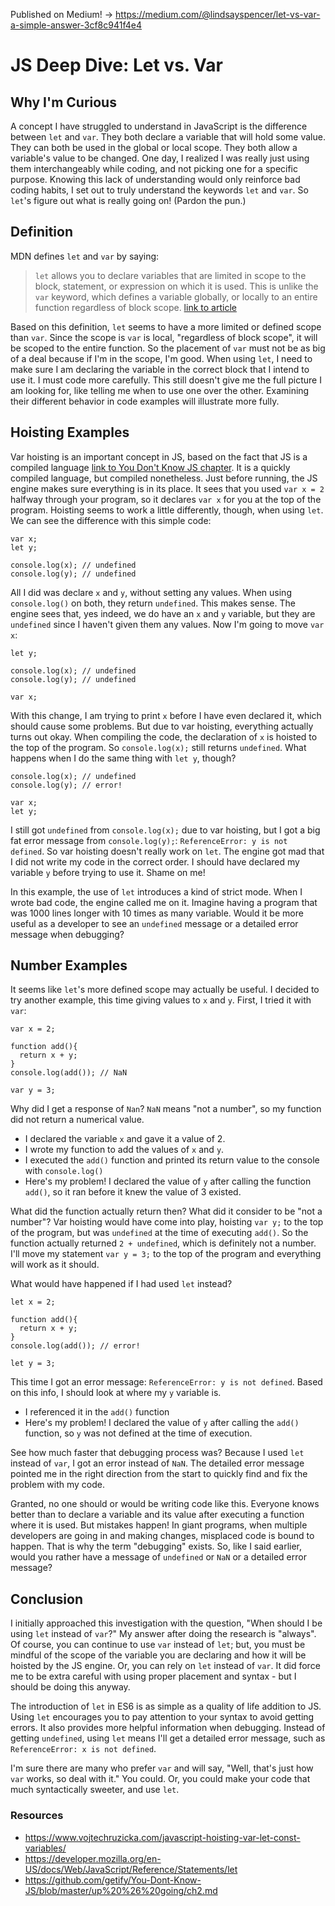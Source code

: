 Published on Medium! -> https://medium.com/@lindsayspencer/let-vs-var-a-simple-answer-3cf8c941f4e4

# JS Deep Dive: Let vs. Var

## Why I'm Curious

A concept I have struggled to understand in JavaScript is the difference between `let` and `var`. They both declare a variable that will hold some value. They can both be used in the global or local scope. They both allow a variable's value to be changed. One day, I realized I was really just using them interchangeably while coding, and not picking one for a specific purpose. Knowing this lack of understanding would only reinforce bad coding habits, I set out to truly understand the keywords `let` and `var`. So `let`'s figure out what is really going on! (Pardon the pun.)

## Definition

MDN defines `let` and `var` by saying:

> `let` allows you to declare variables that are limited in scope to the block, statement, or expression on which it is used. This is unlike the `var` keyword, which defines a variable globally, or locally to an entire function regardless of block scope. [link to article](https://developer.mozilla.org/en-US/docs/Web/JavaScript/Reference/Statements/let)

Based on this definition, `let` seems to have a more limited or defined scope than `var`. Since the scope is `var` is local, "regardless of block scope", it will be scoped to the entire function. So the placement of `var` must not be as big of a deal because if I'm in the scope, I'm good. When using `let`, I need to make sure I am declaring the variable in the correct block that I intend to use it. I must code more carefully. This still doesn't give me the full picture I am looking for, like telling me when to use one over the other. Examining their different behavior in code examples will illustrate more fully.

## Hoisting Examples

Var hoisting is an important concept in JS, based on the fact that JS is a compiled language [link to You Don't Know JS chapter](https://github.com/getify/You-Dont-Know-JS/blob/master/up%20%26%20going/ch3.md). It is a quickly compiled language, but compiled nonetheless. Just before running, the JS engine makes sure everything is in its place. It sees that you used `var x = 2` halfway through your program, so it declares `var x` for you at the top of the program. Hoisting seems to work a little differently, though, when using `let`. We can see the difference with this simple code:

```
var x;
let y;

console.log(x); // undefined
console.log(y); // undefined
```
All I did was declare `x` and `y`, without setting any values. When using `console.log()` on both, they return `undefined`. This makes sense. The engine sees that, yes indeed, we do have an `x` and `y` variable, but they are `undefined` since I haven't given them any values. Now I'm going to move `var x`:
```
let y;

console.log(x); // undefined
console.log(y); // undefined

var x;
```
With this change, I am trying to print `x` before I have even declared it, which should cause some problems. But due to var hoisting, everything actually turns out okay. When compiling the code, the declaration of `x` is hoisted to the top of the program. So `console.log(x);` still returns `undefined`. What happens when I do the same thing with `let y`, though?
```
console.log(x); // undefined
console.log(y); // error!

var x;
let y;
```
I still got `undefined` from `console.log(x);` due to var hoisting, but I got a big fat error message from `console.log(y);`: `ReferenceError: y is not defined`. So var hoisting doesn't really work on `let`. The engine got mad that I did not write my code in the correct order. I should have declared my variable `y` before trying to use it. Shame on me!

In this example, the use of `let` introduces a kind of strict mode. When I wrote bad code, the engine called me on it. Imagine having a program that was 1000 lines longer with 10 times as many variable. Would it be more useful as a developer to see an `undefined` message or a detailed error message when debugging?

## Number Examples
It seems like `let`'s more defined scope may actually be useful. I decided to try another example, this time giving values to `x` and `y`. First, I tried it with `var`:
```
var x = 2;

function add(){
  return x + y;
}
console.log(add()); // NaN

var y = 3;

```
Why did I get a response of `Nan`? `NaN` means "not a number", so my function did not return a numerical value.

- I declared the variable `x` and gave it a value of 2.
- I wrote my function to add the values of `x` and `y`.
- I executed the `add()` function and printed its return value to the console with `console.log()`
- Here's my problem! I declared the value of `y` after calling the function `add()`, so it ran before it knew the value of 3 existed.

What did the function actually return then? What did it consider to be "not a number"? Var hoisting would have come into play, hoisting `var y;` to the top of the program, but was `undefined` at the time of executing `add()`. So the function actually returned `2 + undefined`, which is definitely not a number. I'll move my statement `var y = 3;` to the top of the program and everything will work as it should.  

What would have happened if I had used `let` instead?

```
let x = 2;

function add(){
  return x + y;
}
console.log(add()); // error!

let y = 3;
```
This time I got an error message: `ReferenceError: y is not defined`. Based on this info, I should look at where my `y` variable is.
- I referenced it in the `add()` function
- Here's my problem! I declared the value of `y` after calling the `add()` function, so `y` was not defined at the time of execution.

See how much faster that debugging process was? Because I used `let` instead of `var`, I got an error instead of `NaN`. The detailed error message pointed me in the right direction from the start to quickly find and fix the problem with my code.

Granted, no one should or would be writing code like this. Everyone knows better than to declare a variable and its value after executing a function where it is used. But mistakes happen! In giant programs, when multiple developers are going in and making changes, misplaced code is bound to happen. That is why the term "debugging" exists. So, like I said earlier, would you rather have a message of `undefined` or `NaN` or a detailed error message?

## Conclusion

I initially approached this investigation with the question, "When should I be using `let` instead of `var`?" My answer after doing the research is "always". Of course, you can continue to use `var` instead of `let`; but, you must be mindful of the scope of the variable you are declaring and how it will be hoisted by the JS engine. Or, you can rely on `let` instead of `var`. It did force me to be extra careful with using proper placement and syntax - but I should be doing this anyway.

The introduction of `let` in ES6 is as simple as a quality of life addition to JS. Using `let` encourages you to pay attention to your syntax to avoid getting errors. It also provides more helpful information when debugging. Instead of getting `undefined`, using `let` means I'll get a detailed error message, such as `ReferenceError: x is not defined`.

I'm sure there are many who prefer `var` and will say, "Well, that's just how `var` works, so deal with it." You could. Or, you could make your code that much syntactically sweeter, and use `let`.

### Resources

- https://www.vojtechruzicka.com/javascript-hoisting-var-let-const-variables/
- https://developer.mozilla.org/en-US/docs/Web/JavaScript/Reference/Statements/let
- https://github.com/getify/You-Dont-Know-JS/blob/master/up%20%26%20going/ch2.md

